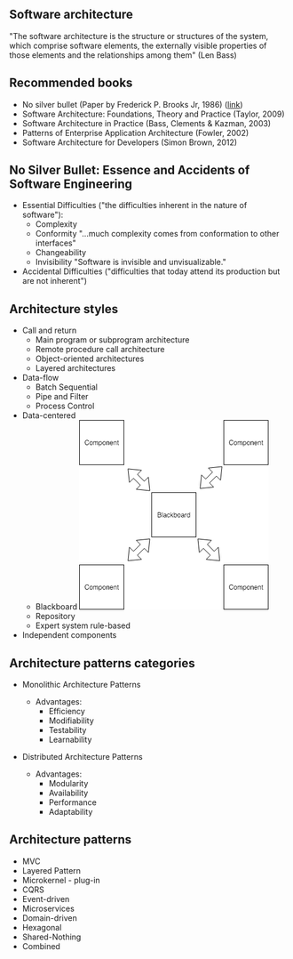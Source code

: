 ## Software architecture

"The software architecture is the structure or structures of the system, which comprise software elements, the externally visible properties of those elements and the relationships among them" (Len Bass)

## Recommended books

* No silver bullet (Paper by Frederick P. Brooks Jr, 1986) ([link](http://www.cs.nott.ac.uk/~pszcah/G51ISS/Documents/NoSilverBullet.html))
* Software Architecture: Foundations, Theory and Practice (Taylor, 2009)
* Software Architecture in Practice (Bass, Clements & Kazman, 2003)
* Patterns of Enterprise Application Architecture (Fowler, 2002)
* Software Architecture for Developers (Simon Brown, 2012)


## No Silver Bullet: Essence and Accidents of Software Engineering

* Essential Difficulties ("the difficulties inherent in the nature of software"):
	* Complexity
	* Conformity "...much complexity comes from conformation to other interfaces"
	* Changeability
	* Invisibility "Software is invisible and unvisualizable."
* Accidental Difficulties ("difficulties that today attend its production but are not inherent")

## Architecture styles

* Call and return
	* Main program or subprogram architecture
	* Remote procedure call architecture
	* Object-oriented architectures
	* Layered architectures
* Data-flow
	* Batch Sequential
	* Pipe and Filter
	* Process Control
* Data-centered
	* Blackboard
		![Blackboard](resources/img/Architecture_styles_Data-centered_Blackboard.png)
	* Repository
	* Expert system rule-based
* Independent components


## Architecture patterns categories

* Monolithic Architecture Patterns
	* Advantages:
		* Efficiency
		* Modifiability
		* Testability
		* Learnability

* Distributed Architecture Patterns
	* Advantages:
		* Modularity
		* Availability
		* Performance
		* Adaptability


## Architecture patterns

* MVC
* Layered Pattern
* Microkernel - plug-in
* CQRS
* Event-driven
* Microservices
* Domain-driven
* Hexagonal
* Shared-Nothing
* Combined